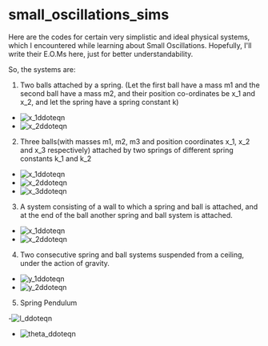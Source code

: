 # small_oscillations_sims

Here are the codes for certain very simplistic and ideal physical systems, which I encountered while learning about Small Oscillations. 
Hopefully, I'll write their E.O.Ms here, just for better understandability.

So, the systems are:
1. Two balls attached by a spring. (Let the first ball have a mass m1 and the second ball have a mass m2, and their position co-ordinates be x_1 and x_2, and let the spring have a spring constant k)

- ![x_1ddoteqn](https://latex.codecogs.com/gif.latex?\ddot{x}_1=\dfrac{-k}{m_1}((x_1&space;-&space;x_{01})&space;-&space;(x_2-x_{02})))
- ![x_2ddoteqn](https://latex.codecogs.com/gif.latex?\ddot{x}_2=\dfrac{-k}{m_1}((x_2&space;-&space;x_{02})&space;-&space;(x_1-x_{01})))

2. Three balls(with masses m1, m2, m3 and position coordinates x_1, x_2 and x_3 respectively) attached by two springs of different spring constants k_1 and k_2

- ![x_1ddoteqn](https://latex.codecogs.com/gif.latex?\ddot{x}_1=\dfrac{-k_1}{m_1}((x_1-x_{01})&space;-&space;x_2))
- ![x_2ddoteqn](https://latex.codecogs.com/gif.latex?\ddot{x}_2=\dfrac{-k_1}{m_1}(x_2-(x_1-x_{01}))-\dfrac{k_2}{m_2}((x_2-x_{03})-x_3))
- ![x_3ddoteqn](https://latex.codecogs.com/gif.latex?\ddot{x}_3=\dfrac{-k_2}{m_3}(x_3-x_{03}-x_2))

3. A system consisting of a wall to which a spring and ball is attached, and at the end of the ball another spring and ball system is attached.

- ![x_1ddoteqn](https://latex.codecogs.com/gif.latex?\ddot{x}_1=\dfrac{1}{m_1}[(k_2(x_2-x_{02})-(x_1-x_{01}))-(k_1&plus;k_2)(x_1-x_{01})])
- ![x_2ddoteqn](https://latex.codecogs.com/gif.latex?\ddot{x}_1=\dfrac{1}{m_2}[((x_1-x_{01})-(x_2-x_{02}))&plus;(x_1-x_{01})])

4. Two consecutive spring and ball systems suspended from a ceiling, under the action of gravity.

- ![y_1ddoteqn](https://latex.codecogs.com/gif.latex?\ddot{y}_1&space;=&space;\dfrac{1}{m_1}[(k_1(y_1-y_{01}))&plus;(k_2(y_2-(y_1&plus;y_{02}))-(y_1-y_{01}))-(m_1&space;&plus;m_2)g])
- ![y_2ddoteqn](https://latex.codecogs.com/gif.latex?\ddot{y}_2=\dfrac{-k_2}{m_2}(y_2-(y_1&plus;y_{02})-(y_1-y_{01}))-g)

5. Spring Pendulum

-![l_ddoteqn](https://latex.codecogs.com/gif.latex?\ddot{l}=l\dot{\theta}^2&plus;g(1-cos\theta)-\dfrac{k}{m}(l-l_0))
- ![theta_ddoteqn](https://latex.codecogs.com/gif.latex?\ddot{\theta}=-\dfrac{g}{l}sin\theta-\dfrac{\dot{l}\dot{\theta}}{l})
